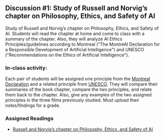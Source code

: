 ## Discussion #1: Study of Russell and Norvig’s chapter on Philosophy, Ethics, and Safety of AI
Study of Russell and Norvig’s chapter on Philosophy, Ethics, and Safety of AI. Students will read the chapter at home and come to class with a summary of the chapter. Also, they will analyze AI Ethics Principles/guidelines according to Montreal ("The MontréAl Declaration for a Responsible Development of Artificial Intelligence") and UNESCO ("Recommendations on the Ethics of Artificial Intelligence"). 

### In-class activity: 
Each pair of students will be assigned one principle from the [Montreal Declaration](https://montrealdeclaration-responsibleai.com/the-declaration/) and a related principle from [UNESCO](https://www.unesco.org/en/artificial-intelligence/recommendation-ethics).  They will compare their summaries of the book chapter, compare the two principles, and relate them back to the chapter.  Also, give any examples of the two assigned principles in the three films previously studied. Must upload their notes/findings for a grade.

### Assigned Readings 
* [Russell and Norvig’s chapter on Philosophy, Ethics, and Safety of AI](https://github.com/CADS-WSSU/WSSU-AI-Ethics-Modules/blob/main/Foreign%20Language%20Studies%3A%20World%20Film/AI%20Philosophy%2C%20Ethics%2C%20and%20Safety%20Chapter.pdf)
